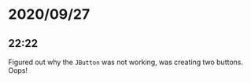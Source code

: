 # 2020/09/27

## 22:22

Figured out why the `JButton` was not working, was creating two buttons. Oops!
